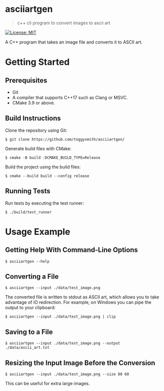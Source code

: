 # asciiartgen

> c++ cli program to convert images to ascii art

 [![License: MIT](https://img.shields.io/badge/License-MIT-yellow.svg)](https://opensource.org/licenses/MIT)

A C++ program that takes an image file and converts it to ASCII art.

# Getting Started

## Prerequisites

- Git
- A compiler that supports C++17 such as Clang or MSVC.
- CMake 3.9 or above.

## Build Instructions

Clone the repository using Git:

```console
$ git clone https://github.com/toggysmith/asciiartgen/
```

Generate build files with CMake:

```console
$ cmake -B build -DCMAKE_BUILD_TYPE=Release
```

Build the project using the build files:

```console
$ cmake --build build --config release
```

## Running Tests

Run tests by executing the test runner:

```console
$ ./build/test_runner
```

# Usage Example

## Getting Help With Command-Line Options

```console
$ asciiartgen --help
```

## Converting a File

```console
$ asciiartgen --input ./data/test_image.png
```

The converted file is written to stdout as ASCII art, which allows you to take advantage of IO redirection. For example, on Windows you can pipe the output to your clipboard:

```console
$ asciiartgen --input ./data/test_image.png | clip
```

## Saving to a File

```console
$ asciiartgen --input ./data/test_image.png --output ./data/ascii_art.txt
```

## Resizing the Input Image Before the Conversion

```console
$ asciiartgen --input ./data/test_image.png --size 80 60
```

This can be useful for extra large images.